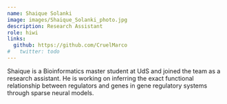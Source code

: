 ```yaml
---
name: Shaique Solanki
image: images/Shaique_Solanki_photo.jpg
description: Research Assistant
role: hiwi
links:
  github: https://github.com/CruelMarco
#   twitter: todo
---
```



Shaique is a Bioinformatics master student at UdS and joined the team as a research assistant. He is working on inferring the exact functional relationship between regulators and genes in gene regulatory systems through sparse neural models.